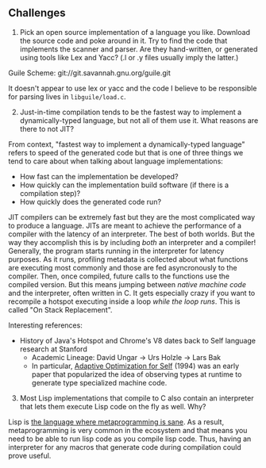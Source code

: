 ## Challenges

1. Pick an open source implementation of a language you like. Download the source
   code and poke around in it. Try to find the code that implements the scanner and
   parser. Are they hand-written, or generated using tools like Lex and Yacc? (.l or
   .y files usually imply the latter.)

Guile Scheme: git://git.savannah.gnu.org/guile.git

It doesn't appear to use lex or yacc and the code I believe to be responsible for
parsing lives in `libguile/load.c`.

2. Just-in-time compilation tends to be the fastest way to implement a
   dynamically-typed language, but not all of them use it. What reasons are
   there to not JIT?

From context, "fastest way to implement a dynamically-typed language" refers to
speed of the generated code but that is one of three things we tend to care about
when talking about language implementations:
* How fast can the implementation be developed?
* How quickly can the implementation build software (if there is a compilation step)?
* How quickly does the generated code run?

JIT compilers can be extremely fast but they are the most complicated way to produce
a language. JITs are meant to achieve the performance of a compiler with the latency
of an interpreter. The best of both worlds. But the way they accomplish this is by
including _both_ an interpreter and a compiler! Generally, the program starts running
in the interpreter for latency purposes. As it runs, profiling metadata is collected
about what functions are executing most commonly and those are fed asyncronously to
the compiler. Then, once compiled, future calls to the functions use the compiled
version. But this means jumping between _native machine code_ and the interpreter,
often written in C. It gets especially crazy if you want to recompile a hotspot
executing inside a loop _while the loop runs_. This is called "On Stack Replacement".

Interesting references:
* History of Java's Hotspot and Chrome's V8 dates back to Self language research at Stanford
  * Academic Lineage: David Ungar -> Urs Holzle -> Lars Bak
  * In particular, [Adaptive Optimization for Self][aofs] (1994) was an early paper
    that popularized the idea of observing types at runtime to generate
    type specialized machine code.

[aofs]: https://sites.cs.ucsb.edu/~urs/oocsb/self/papers/urs-thesis.html

3. Most Lisp implementations that compile to C also contain an interpreter that
   lets them execute Lisp code on the fly as well. Why?

Lisp is [the language where metaprogramming is sane][lisp]. As a result,
metaprogramming is very common in the ecosystem and that means you need to
be able to run lisp code as you compile lisp code. Thus, having an interpreter
for any macros that generate code during compilation could prove useful.

[lisp]: lists.warhead.org.uk/pipermail/iwe/2005-July/000130.html